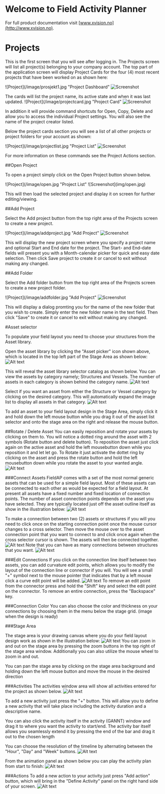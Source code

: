 # Welcome to Field Activity Planner

For full product documentation visit [www.xvision.no](http://www.xvision.no).

# Projects

This is the first screen that you will see after logging in. The Projects screen will list all project(s) belonging to your company account. The top part of the application screen will display Project Cards for the four (4) most recent projects that have been worked on as shown here:

![Project](/image/prosjekt1.jpg "Project Dashboard"
![Screenshot](img/prosjekt1.jpg)

The cards will list the project name, its active state and when it was last updated. 
![Project](/image/projectcard.jpg "Project Card"
![Screenshot](img/projectcard.jpg)

In addition it will provide command shortcuts for Open, Copy, Delete and allow you to access the individual Project settings. You will also see the name of the project creator listed. 

Below the project cards section you will see a list of all other projects or project folders for your account as shown: 

![Project](/image/projectlist.jpg "Project List"
![Screenshot](img/projectlist.jpg)

For more information on these commands see the Project Actions section.

##Open Project

To open a project simply click on the Open Project button shown below.
<div style="text-align:left" markdown="1">
![Project](/image/open.jpg "Project List"
![Screenshot](img/open.jpg)

This will then load the selected project and display it on screen for further editing/viewing.

##Add Project

Select the Add project button from the top right area of the Projects screen to create a new project. 

![Project](/image/addproject.jpg "Add Project"
![Screenshot](img/addproject.jpg)

This will display the new project screen where you specify a project name and optional Start and End date for the project. The Start- and End-date fields will present you with a Month-calendar picker for quick and easy date selection. Then click Save project to create it or cancel to exit without making any changed.

##Add Folder

Select the Add folder button from the top right area of the Projects screen to create a new project folder. 

![Project](/image/addfolder.jpg "Add Project"
![Screenshot](img/addfolder.jpg)

This will display a dialog promting you for the name of the new folder that you wish to create. Simply enter the new folder name in the text field. Then click "Save" to create it or cancel to exit without making any changed.

#Asset selector

To populate your field layout you need to choose your structures from the Asset library.

Open the asset library by clicking the "Asset picker" icon shown above, which is located in the top left part of the Stage Area as shown below:
![Alt text](image/asset_lib_button.jpg)

This will reveal the asset library selector catalog as shown below. You can view the assets by category namely; Structures and Vessels. The number of assets in each category is shown behind the category name.
![Alt text](image/asset_list.jpg)

Select if you want an asset from either the Structure or Vessel category by clicking on the desired category. This will automatically expand the image list to display all assets in that category.
![Alt text](image/vessels.jpg)

To add an asset to your field layout design in the Stage Area, simply click it and hold down the left mouse button while you drag it out of the asset list selector and onto the stage area on the right and release the mouse button.

##Rotate / Delete Asset
You can easily reposition and rotate your assets by clicking on them to. You will notice a dotted ring around the asset with 2 symbols (Rotate button and delete button).
To reposition the asset just click again on the active asset and hold the left mousebutton down while you reposition it and let let go. To Rotate it just activate the dottet ring by clicking on the asset and press the rotate button and hold the left mousebutton down while you rotate the asset to your wanted angle.
![Alt text](image/rotate.jpg)

###Connect Assets
FieldAP comes with a set of the most normal generic assets that can be used for a simple field layout. Most of these assets can be connected to each other as would be expected for a field layout. At present all assets have a fixed number and fixed location of connection points. 
The number of asset connection points depends on the asset you have selected. They are typically located just off the asset outline itself as show in the illustration below:
![Alt text](image/manifold.jpg)

To make a connection between two (2) assets or structures if you will you need to click once on the starting connection point once the mouse cursor changes to a cross selector. Then move the mouse over to the asset connection point that you want to connect to and click once again when the cross selector cursor is shown. The assets will then be connected together.
![Alt text](image/connection.jpg)
Note that you can have as many connections between structures that you want.
![Alt text](image/multiple_connections.jpg)

###Edit Connections
If you click on the connection line itself between two assets, you can add curvature edit points, which allows you to modify the layout of the connection line or connector if you will. You will see a small "+" symbol next to the mouse pointer that indicates that by a left mouse click a curve edit point will be added.
![Alt text](image/curves.jpg)
To remove an edit point from the connector press and hold the "Shift" key and select the edit point on the connector. To remove an entire connection, press the "Backspace" key.

###Connection Color
You can also choose the color and thickness on your connections by choosing them in the menu below the stage grid.
(image when the design is ready)

###Stage Area

The stage area is your drawing canvas where you do your field layout design work as shown in the illustration below:
![Alt text](image/stage_area.JPG)
You can zoom in and out on the stage area by pressing the zoom buttons in the top right of the stage area window.
Additionally you can also utilize the mouse wheel to zoom in and out.

You can pan the stage area by clicking on the stage area background and holding down the left mouse button and move the mouse in the desired direction

###Activities
The activities window area will show all activities entered for the project as shown below. 
![Alt text](image/activities.JPG)

To add a new activity just press the "+" button. This will allow you to define a new activity that will take place including the activity duration and a descriptive name. 

You can also click the activity itself in the activity (GANNT) window and drag it to where you want the activity to start/end. The activity bar itself allows you seamlessly extend it by pressing the end of the bar and drag it out to the chosen length

You can choose the resolution of the timeline by alternating between the "Hour", "Day" and "Week" buttons.
![Alt text](image/time_resolution.JPG)

From the animation panel as shown below you can play the activity plan from start to finish:
![Alt text](image/play_pause.JPG)

###Actions
To add a new action to your activity just press "Add action" button, which will bring in the "Define Activity" panel on the right hand side of your screen.
![Alt text](image/actions.JPG)
